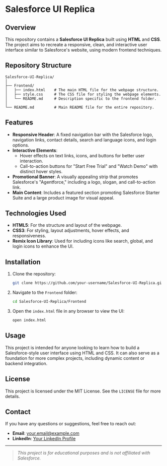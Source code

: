 # Salesforce UI Replica

## Overview
This repository contains a **Salesforce UI Replica** built using **HTML** and **CSS**. The project aims to recreate a responsive, clean, and interactive user interface similar to Salesforce's website, using modern frontend techniques.

## Repository Structure
```
Salesforce-UI-Replica/
│
├── Frontend/
│   ├── index.html    # The main HTML file for the webpage structure.
│   ├── style.css     # The CSS file for styling the webpage elements.
│   └── README.md     # Description specific to the frontend folder.
│
└── README.md         # Main README file for the entire repository.
```

## Features
- **Responsive Header**: A fixed navigation bar with the Salesforce logo, navigation links, contact details, search and language icons, and login options.
- **Interactive Elements**:
  - Hover effects on text links, icons, and buttons for better user interaction.
  - Call-to-action buttons for "Start Free Trial" and "Watch Demo" with distinct hover styles.
- **Promotional Banner**: A visually appealing strip that promotes Salesforce's "Agentforce," including a logo, slogan, and call-to-action link.
- **Main Content**: Includes a featured section promoting Salesforce Starter Suite and a large product image for visual appeal.

## Technologies Used
- **HTML5**: For the structure and layout of the webpage.
- **CSS3**: For styling, layout adjustments, hover effects, and responsiveness.
- **Remix Icon Library**: Used for including icons like search, global, and login icons to enhance the UI.

## Installation
1. Clone the repository:
   ```bash
   git clone https://github.com/your-username/Salesforce-UI-Replica.git
   ```
2. Navigate to the `Frontend` folder:
   ```bash
   cd Salesforce-UI-Replica/Frontend
   ```
3. Open the `index.html` file in any browser to view the UI:
   ```bash
   open index.html
   ```

## Usage
This project is intended for anyone looking to learn how to build a Salesforce-style user interface using HTML and CSS. It can also serve as a foundation for more complex projects, including dynamic content or backend integration.

## License
This project is licensed under the MIT License. See the `LICENSE` file for more details.

## Contact
If you have any questions or suggestions, feel free to reach out:
- **Email**: your.email@example.com
- **LinkedIn**: [Your LinkedIn Profile](https://www.linkedin.com/in/your-profile)

---
> *This project is for educational purposes and is not affiliated with Salesforce.*
